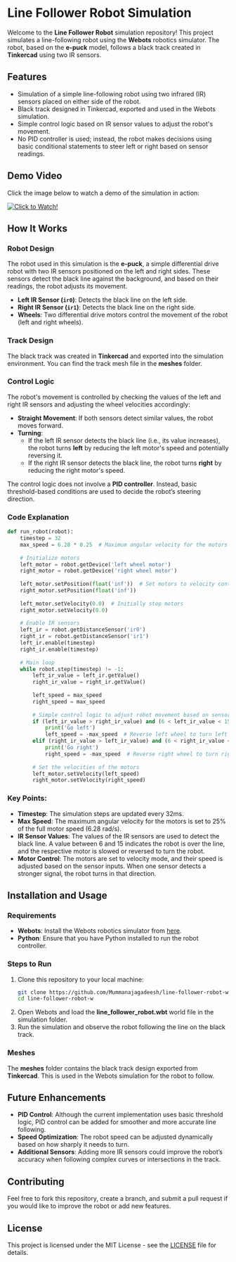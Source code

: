 # Line Follower Robot Simulation

Welcome to the **Line Follower Robot** simulation repository! This project simulates a line-following robot using the **Webots** robotics simulator. The robot, based on the **e-puck** model, follows a black track created in **Tinkercad** using two IR sensors.

## Features
- Simulation of a simple line-following robot using two infrared (IR) sensors placed on either side of the robot.
- Black track designed in Tinkercad, exported and used in the Webots simulation.
- Simple control logic based on IR sensor values to adjust the robot's movement.
- No PID controller is used; instead, the robot makes decisions using basic conditional statements to steer left or right based on sensor readings.

## Demo Video
Click the image below to watch a demo of the simulation in action:

[![Click to Watch!](http://img.youtube.com/vi/rejXYcaX9NQ/0.jpg)](http://www.youtube.com/watch?v=rejXYcaX9NQ)

## How It Works

### Robot Design
The robot used in this simulation is the **e-puck**, a simple differential drive robot with two IR sensors positioned on the left and right sides. These sensors detect the black line against the background, and based on their readings, the robot adjusts its movement.

- **Left IR Sensor (`ir0`)**: Detects the black line on the left side.
- **Right IR Sensor (`ir1`)**: Detects the black line on the right side.
- **Wheels**: Two differential drive motors control the movement of the robot (left and right wheels).

### Track Design
The black track was created in **Tinkercad** and exported into the simulation environment. You can find the track mesh file in the **meshes** folder.

### Control Logic
The robot's movement is controlled by checking the values of the left and right IR sensors and adjusting the wheel velocities accordingly:

- **Straight Movement**: If both sensors detect similar values, the robot moves forward.
- **Turning**:
  - If the left IR sensor detects the black line (i.e., its value increases), the robot turns **left** by reducing the left motor's speed and potentially reversing it.
  - If the right IR sensor detects the black line, the robot turns **right** by reducing the right motor's speed.

The control logic does not involve a **PID controller**. Instead, basic threshold-based conditions are used to decide the robot’s steering direction.

### Code Explanation

```python
def run_robot(robot):
    timestep = 32
    max_speed = 6.28 * 0.25  # Maximum angular velocity for the motors
    
    # Initialize motors
    left_motor = robot.getDevice('left wheel motor')
    right_motor = robot.getDevice('right wheel motor')
    
    left_motor.setPosition(float('inf'))  # Set motors to velocity control mode
    right_motor.setPosition(float('inf'))
    
    left_motor.setVelocity(0.0)  # Initially stop motors
    right_motor.setVelocity(0.0)
    
    # Enable IR sensors
    left_ir = robot.getDistanceSensor('ir0')
    right_ir = robot.getDistanceSensor('ir1')
    left_ir.enable(timestep)
    right_ir.enable(timestep)
    
    # Main loop
    while robot.step(timestep) != -1:
        left_ir_value = left_ir.getValue()
        right_ir_value = right_ir.getValue()
        
        left_speed = max_speed
        right_speed = max_speed
        
        # Simple control logic to adjust robot movement based on sensor readings
        if (left_ir_value > right_ir_value) and (6 < left_ir_value < 15):
            print('Go left')
            left_speed = -max_speed  # Reverse left wheel to turn left
        elif (right_ir_value > left_ir_value) and (6 < right_ir_value < 15):
            print('Go right')
            right_speed = -max_speed  # Reverse right wheel to turn right
        
        # Set the velocities of the motors
        left_motor.setVelocity(left_speed)
        right_motor.setVelocity(right_speed)
```

### Key Points:
- **Timestep**: The simulation steps are updated every 32ms.
- **Max Speed**: The maximum angular velocity for the motors is set to 25% of the full motor speed (6.28 rad/s).
- **IR Sensor Values**: The values of the IR sensors are used to detect the black line. A value between 6 and 15 indicates the robot is over the line, and the respective motor is slowed or reversed to turn the robot.
- **Motor Control**: The motors are set to velocity mode, and their speed is adjusted based on the sensor inputs. When one sensor detects a stronger signal, the robot turns in that direction.

## Installation and Usage

### Requirements
- **Webots**: Install the Webots robotics simulator from [here](https://cyberbotics.com/).
- **Python**: Ensure that you have Python installed to run the robot controller.

### Steps to Run
1. Clone this repository to your local machine:
   ```bash
   git clone https://github.com/Mummanajagadeesh/line-follower-robot-w.git
   cd line-follower-robot-w
   ```
2. Open Webots and load the **line_follower_robot.wbt** world file in the simulation folder.
3. Run the simulation and observe the robot following the line on the black track.

### Meshes
The **meshes** folder contains the black track design exported from **Tinkercad**. This is used in the Webots simulation for the robot to follow.

## Future Enhancements
- **PID Control**: Although the current implementation uses basic threshold logic, PID control can be added for smoother and more accurate line following.
- **Speed Optimization**: The robot speed can be adjusted dynamically based on how sharply it needs to turn.
- **Additional Sensors**: Adding more IR sensors could improve the robot’s accuracy when following complex curves or intersections in the track.

## Contributing
Feel free to fork this repository, create a branch, and submit a pull request if you would like to improve the robot or add new features.

## License
This project is licensed under the MIT License - see the [LICENSE](LICENSE) file for details.
